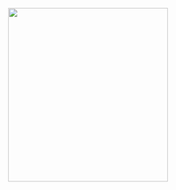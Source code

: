 <p align="center">
<img src="https://mhabibr02.github.io/Page-Web-Development/assets/img/portfolio/webdev-129.png" width="80%" height="30%">
</p>
